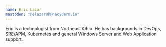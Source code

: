 ```yaml
---
name: Eric Lazar
mastodon: "@elazaroh@hacyderm.io"
---
```


Eric is a technologist from Northeast Ohio.  He has backgrounds in DevOps, SRE/APM, Kubernetes and general Windows Server and Web Application support.

